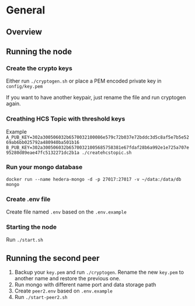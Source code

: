 # General
## Overview
## Running the node
### Create the crypto keys
Either run `./cryptogen.sh` or place a PEM encoded private key in `config/key.pem`

If you want to have another keypair, just rename the file and run cryptogen again.

### Creathing HCS Topic with threshold keys
Example `A_PUB_KEY=302a300506032b6570032100086e579c72b037e72bddc3d5c8af5e7b5e5269ab6bb025792a480940ba501b16 B_PUB_KEY=302a300506032b65700321005685758381e67fdaf28b6a992e1e725a707e95280d89eae47fc5132271dc2b1a ./createhcstopic.sh`

### Run your mongo database
`docker run --name hedera-mongo -d -p 27017:27017 -v ~/data:/data/db mongo`

### Create .env file
Create file named `.env` based on the `.env.example`

### Starting the node
Run `./start.sh`

## Running the second peer
1. Backup your `key.pem` and run `./cryptogen`. Rename the new `key.pem` to another name and restore the previous one.
2. Run mongo with different name port and data storage path
3. Create `peer2.env` based on `.env.example`
4. Run `./start-peer2.sh`
